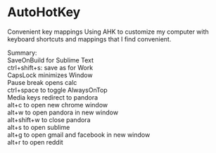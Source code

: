 # AutoHotKey
Convenient key mappings
Using AHK to customize my computer with keyboard shortcuts and mappings that I find convenient.

Summary:  
SaveOnBuild for Sublime Text  
ctrl+shift+s: save as for Work  
CapsLock minimizes Window  
Pause break opens calc  
ctrl+space to toggle AlwaysOnTop  
Media keys redirect to pandora  
alt+c to open new chrome window  
alt+w to open pandora in new window  
alt+shift+w to close pandora  
alt+s to open sublime  
alt+g to open gmail and facebook in new window  
alt+r to open reddit  
